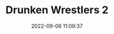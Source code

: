 ---
date: 2022-09-06 11:09:37
title: 'Drunken Wrestlers 2'	
tags: [free]
price: Free	
link: https://store.steampowered.com/app/667530/Drunken_Wrestlers_2/	
discord: http://discord.gg/dw2	
twitter: https://twitter.com/skutteoleg
---